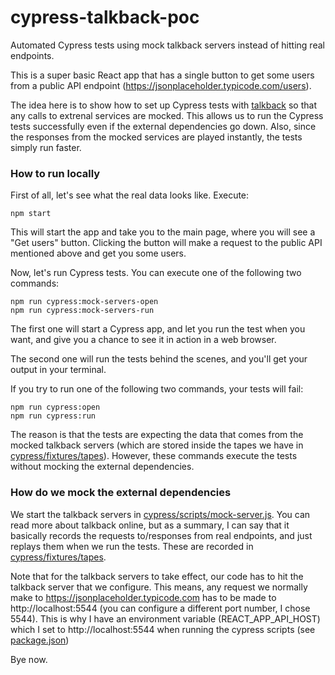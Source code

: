 # cypress-talkback-poc

Automated Cypress tests using mock talkback servers instead of hitting real endpoints.

This is a super basic React app that has a single button to get some users from a public API endpoint (https://jsonplaceholder.typicode.com/users).

The idea here is to show how to set up Cypress tests with [talkback](https://github.com/ijpiantanida/talkback) so that any calls to extrenal services are mocked. This allows us to run the Cypress tests successfully even if the external dependencies go down. Also, since the responses from the mocked services are played instantly, the tests simply run faster.

### How to run locally

First of all, let's see what the real data looks like. Execute:

```
npm start
```

This will start the app and take you to the main page, where you will see a "Get users" button. Clicking the button will make a request to the public API mentioned above and get you some users.

Now, let's run Cypress tests. You can execute one of the following two commands:

```
npm run cypress:mock-servers-open
npm run cypress:mock-servers-run
```

The first one will start a Cypress app, and let you run the test when you want, and give you a chance to see it in action in a web browser.

The second one will run the tests behind the scenes, and you'll get your output in your terminal.

If you try to run one of the following two commands, your tests will fail:

```
npm run cypress:open
npm run cypress:run
```

The reason is that the tests are expecting the data that comes from the mocked talkback servers (which are stored inside the tapes we have in [cypress/fixtures/tapes](fixtures/tapes)). However, these commands execute the tests without mocking the external dependencies.


### How do we mock the external dependencies

We start the talkback servers in [cypress/scripts/mock-server.js](/scripts/mock-server.js). You can read more about talkback online, but as a summary, I can say that it basically records the requests to/responses from real endpoints, and just replays them when we run the tests. These are recorded in [cypress/fixtures/tapes](fixtures/tapes).

Note that for the talkback servers to take effect, our code has to hit the talkback server that we configure. This means, any request we normally make to https://jsonplaceholder.typicode.com has to be made to http://localhost:5544 (you can configure a different port number, I chose 5544). This is why I have an environment variable (REACT_APP_API_HOST) which I set to http://localhost:5544 when running the cypress scripts (see [package.json](package.json))

Bye now.
